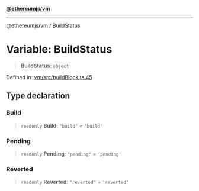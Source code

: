 [**@ethereumjs/vm**](../README.md)

***

[@ethereumjs/vm](../README.md) / BuildStatus

# Variable: BuildStatus

> **BuildStatus**: `object`

Defined in: [vm/src/buildBlock.ts:45](https://github.com/ethereumjs/ethereumjs-monorepo/blob/master/packages/vm/src/buildBlock.ts#L45)

## Type declaration

### Build

> `readonly` **Build**: `"build"` = `'build'`

### Pending

> `readonly` **Pending**: `"pending"` = `'pending'`

### Reverted

> `readonly` **Reverted**: `"reverted"` = `'reverted'`
